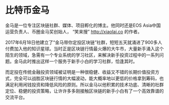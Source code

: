 # 比特币金马

金马是一位专注区块链社群、媒体、项目孵化的博主。他同时还是EOS Asia中国运营负责人、币圈金马奖创始人， “笑来搜” http://xiaolai.co 的作者。

2017年6月18日他建立了“金马带你定投区块链”社群，短短五天就涌进了900多人付费加入他的知识星球。当时正是区块链行情最火爆的大牛市，大量新手涌入这个陌生的领域，急需有一个专业系统的学习社区，来解决新手投资过程中的一系列问题。金马此时推出这样一个服务于新手小白的学习社群，恰逢其时。

而定投在传统金融投资领域被证明是一种很稳健、收益又不错的长期价值投资方式，完全可以战胜区块链行情的大幅波动，能大概率地以更低的价格拿到筹码，也满足利用闲钱投资和降低风险的原则。所以金马以他积累的技术功底、清晰的社群定位、稳健的投资策略，让许许多多刚接触区块链的新手小白有了一个高效靠谱的交流平台。
